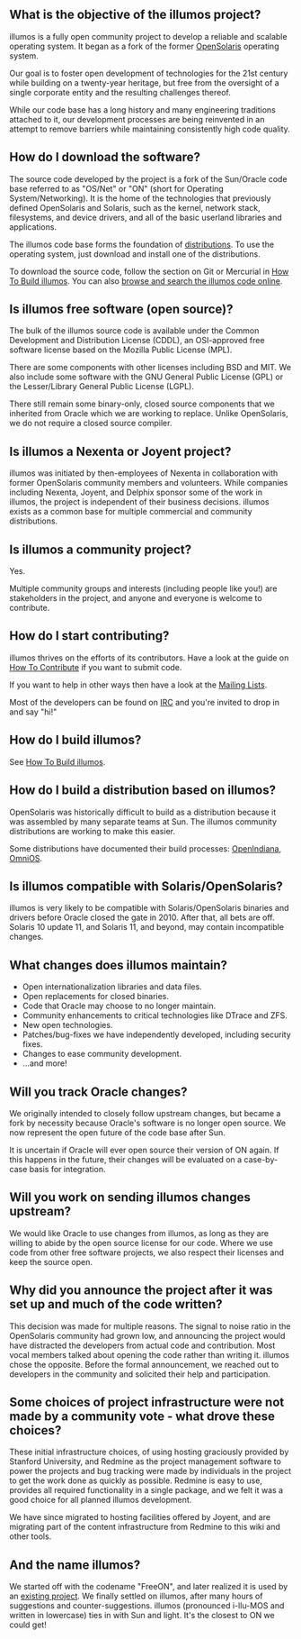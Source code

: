 ## What is the objective of the illumos project?

illumos is a fully open community project to develop a reliable and scalable
operating system. It began as a fork of the former [OpenSolaris]() operating
system.

Our goal is to foster open development of technologies for the 21st century
while building on a twenty-year heritage, but free from the oversight of a
single corporate entity and the resulting challenges thereof.

While our code base has a long history and many engineering traditions attached
to it, our development processes are being reinvented in an attempt to remove
barriers while maintaining consistently high code quality.

## How do I download the software?

The source code developed by the project is a fork of the Sun/Oracle code base
referred to as "OS/Net" or "ON" (short for Operating System/Networking). It is
the home of the technologies that previously defined OpenSolaris and Solaris,
such as the kernel, network stack, filesystems, and device drivers, and all of
the basic userland libraries and applications.

The illumos code base forms the foundation of [distributions](). To use the
operating system, just download and install one of the distributions.

To download the source code, follow the section on Git or Mercurial in [How To
Build illumos](). You can also [browse and search the illumos code online]().

## Is illumos free software (open source)?

The bulk of the illumos source code is available under the Common Development
and Distribution License (CDDL), an OSI-approved free software license based on
the Mozilla Public License (MPL).

There are some components with other licenses including BSD and MIT. We also
include some software with the GNU General Public License (GPL) or the
Lesser/Library General Public License (LGPL).

There still remain some binary-only, closed source components that we inherited
from Oracle which we are working to replace. Unlike OpenSolaris, we do not
require a closed source compiler.

## Is illumos a Nexenta or Joyent project?

illumos was initiated by then-employees of Nexenta in collaboration with former
OpenSolaris community members and volunteers. While companies including
Nexenta, Joyent, and Delphix sponsor some of the work in illumos, the project
is independent of their business decisions. illumos exists as a common base for
multiple commercial and community distributions.

## Is illumos a community project?

Yes.

Multiple community groups and interests (including people like you!) are
stakeholders in the project, and anyone and everyone is welcome to contribute.

## How do I start contributing?

illumos thrives on the efforts of its contributors. Have a look at the guide on
[How To Contribute]() if you want to submit code.

If you want to help in other ways then have a look at the [Mailing Lists]().

Most of the developers can be found on [IRC]() and you're invited to drop in and
say "hi!"

## How do I build illumos?

See [How To Build illumos]().

## How do I build a distribution based on illumos?

OpenSolaris was historically difficult to build as a distribution because it
was assembled by many separate teams at Sun. The illumos community
distributions are working to make this easier.

Some distributions have documented their build processes: [OpenIndiana](),
[OmniOS]().

## Is illumos compatible with Solaris/OpenSolaris?

illumos is very likely to be compatible with Solaris/OpenSolaris binaries and
drivers before Oracle closed the gate in 2010. After that, all bets are off.
Solaris 10 update 11, and Solaris 11, and beyond, may contain incompatible
changes.

## What changes does illumos maintain?

* Open internationalization libraries and data files.
* Open replacements for closed binaries.
* Code that Oracle may choose to no longer maintain.
* Community enhancements to critical technologies like DTrace and ZFS.
* New open technologies.
* Patches/bug-fixes we have independently developed, including security fixes.
* Changes to ease community development.
* ...and more!

## Will you track Oracle changes?

We originally intended to closely follow upstream changes, but became a fork by
necessity because Oracle's software is no longer open source. We now represent
the open future of the code base after Sun.

It is uncertain if Oracle will ever open source their version of ON again. If
this happens in the future, their changes will be evaluated on a case-by-case
basis for integration.

## Will you work on sending illumos changes upstream?

We would like Oracle to use changes from illumos, as long as they are willing
to abide by the open source license for our code. Where we use code from other
free software projects, we also respect their licenses and keep the source
open.

## Why did you announce the project after it was set up and much of the code written?

This decision was made for multiple reasons. The signal to noise ratio in the
OpenSolaris community had grown low, and announcing the project would have
distracted the developers from actual code and contribution. Most vocal members
talked about opening the code rather than writing it. illumos chose the
opposite. Before the formal announcement, we reached out to developers in the
community and solicited their help and participation.

## Some choices of project infrastructure were not made by a community vote - what drove these choices?

These initial infrastructure choices, of using hosting graciously provided by
Stanford University, and Redmine as the project management software to power
the projects and bug tracking were made by individuals in the project to get
the work done as quickly as possible. Redmine is easy to use, provides all
required functionality in a single package, and we felt it was a good choice
for all planned illumos development.

We have since migrated to hosting facilities offered by Joyent, and are
migrating part of the content infrastructure from Redmine to this wiki and
other tools.

## And the name illumos?

We started off with the codename "FreeON", and later realized it is used by an
[existing project](). We finally settled on illumos, after many hours of
suggestions and counter-suggestions. illumos (pronounced i-llu-MOS and written
in lowercase) ties in with Sun and light. It's the closest to ON we could get!
